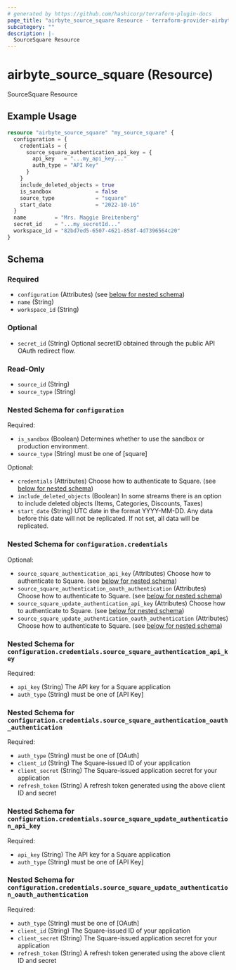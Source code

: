 ```yaml
---
# generated by https://github.com/hashicorp/terraform-plugin-docs
page_title: "airbyte_source_square Resource - terraform-provider-airbyte"
subcategory: ""
description: |-
  SourceSquare Resource
---
```


# airbyte_source_square (Resource)

SourceSquare Resource

## Example Usage

```terraform
resource "airbyte_source_square" "my_source_square" {
  configuration = {
    credentials = {
      source_square_authentication_api_key = {
        api_key   = "...my_api_key..."
        auth_type = "API Key"
      }
    }
    include_deleted_objects = true
    is_sandbox              = false
    source_type             = "square"
    start_date              = "2022-10-16"
  }
  name         = "Mrs. Maggie Breitenberg"
  secret_id    = "...my_secretId..."
  workspace_id = "82bd7ed5-6507-4621-858f-4d7396564c20"
}
```

<!-- schema generated by tfplugindocs -->
## Schema

### Required

- `configuration` (Attributes) (see [below for nested schema](#nestedatt--configuration))
- `name` (String)
- `workspace_id` (String)

### Optional

- `secret_id` (String) Optional secretID obtained through the public API OAuth redirect flow.

### Read-Only

- `source_id` (String)
- `source_type` (String)

<a id="nestedatt--configuration"></a>
### Nested Schema for `configuration`

Required:

- `is_sandbox` (Boolean) Determines whether to use the sandbox or production environment.
- `source_type` (String) must be one of [square]

Optional:

- `credentials` (Attributes) Choose how to authenticate to Square. (see [below for nested schema](#nestedatt--configuration--credentials))
- `include_deleted_objects` (Boolean) In some streams there is an option to include deleted objects (Items, Categories, Discounts, Taxes)
- `start_date` (String) UTC date in the format YYYY-MM-DD. Any data before this date will not be replicated. If not set, all data will be replicated.

<a id="nestedatt--configuration--credentials"></a>
### Nested Schema for `configuration.credentials`

Optional:

- `source_square_authentication_api_key` (Attributes) Choose how to authenticate to Square. (see [below for nested schema](#nestedatt--configuration--credentials--source_square_authentication_api_key))
- `source_square_authentication_oauth_authentication` (Attributes) Choose how to authenticate to Square. (see [below for nested schema](#nestedatt--configuration--credentials--source_square_authentication_oauth_authentication))
- `source_square_update_authentication_api_key` (Attributes) Choose how to authenticate to Square. (see [below for nested schema](#nestedatt--configuration--credentials--source_square_update_authentication_api_key))
- `source_square_update_authentication_oauth_authentication` (Attributes) Choose how to authenticate to Square. (see [below for nested schema](#nestedatt--configuration--credentials--source_square_update_authentication_oauth_authentication))

<a id="nestedatt--configuration--credentials--source_square_authentication_api_key"></a>
### Nested Schema for `configuration.credentials.source_square_authentication_api_key`

Required:

- `api_key` (String) The API key for a Square application
- `auth_type` (String) must be one of [API Key]


<a id="nestedatt--configuration--credentials--source_square_authentication_oauth_authentication"></a>
### Nested Schema for `configuration.credentials.source_square_authentication_oauth_authentication`

Required:

- `auth_type` (String) must be one of [OAuth]
- `client_id` (String) The Square-issued ID of your application
- `client_secret` (String) The Square-issued application secret for your application
- `refresh_token` (String) A refresh token generated using the above client ID and secret


<a id="nestedatt--configuration--credentials--source_square_update_authentication_api_key"></a>
### Nested Schema for `configuration.credentials.source_square_update_authentication_api_key`

Required:

- `api_key` (String) The API key for a Square application
- `auth_type` (String) must be one of [API Key]


<a id="nestedatt--configuration--credentials--source_square_update_authentication_oauth_authentication"></a>
### Nested Schema for `configuration.credentials.source_square_update_authentication_oauth_authentication`

Required:

- `auth_type` (String) must be one of [OAuth]
- `client_id` (String) The Square-issued ID of your application
- `client_secret` (String) The Square-issued application secret for your application
- `refresh_token` (String) A refresh token generated using the above client ID and secret


